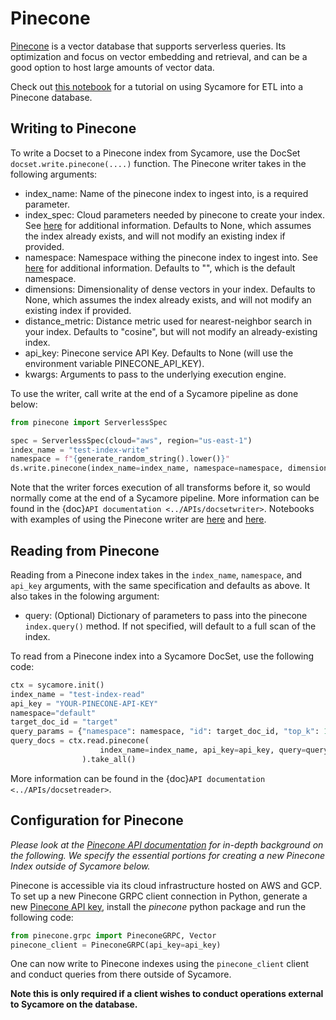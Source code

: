 # Pinecone

[Pinecone](https://www.pinecone.io/) is a vector database that supports serverless queries. Its optimization and focus on vector embedding and retrieval, and can be a good option to host large amounts of vector data.

Check out [this notebook](https://github.com/aryn-ai/sycamore/blob/main/notebooks/sycamore-tutorial-intermediate-etl.ipynb) for a tutorial on using Sycamore for ETL into a Pinecone database.

## Writing to Pinecone

To write a Docset to a Pinecone index from Sycamore, use the DocSet `docset.write.pinecone(....)` function. The Pinecone writer takes in the following arguments:

- index_name: Name of the pinecone index to ingest into, is a required parameter.
- index_spec: Cloud parameters needed by pinecone to create your index. See [here](https://docs.pinecone.io/guides/indexes/create-an-index) for additional information. Defaults to None, which assumes the index already exists, and will not modify an existing index if provided.
- namespace: Namespace withing the pinecone index to ingest into. See [here](https://docs.pinecone.io/guides/indexes/use-namespaces) for additional information. Defaults to "", which is the default namespace.
- dimensions: Dimensionality of dense vectors in your index. Defaults to None, which assumes the index already exists, and will not modify an existing index if provided.
- distance_metric: Distance metric used for nearest-neighbor search in your index. Defaults to "cosine", but will not modify an already-existing index.
- api_key: Pinecone service API Key. Defaults to None (will use the environment variable PINECONE_API_KEY).
- kwargs: Arguments to pass to the underlying execution engine.

To use the writer, call write at the end of a Sycamore pipeline as done below:

```python
from pinecone import ServerlessSpec

spec = ServerlessSpec(cloud="aws", region="us-east-1")
index_name = "test-index-write"
namespace = f"{generate_random_string().lower()}"
ds.write.pinecone(index_name=index_name, namespace=namespace, dimensions=384, index_spec=spec)
```

Note that the writer forces execution of all transforms before it, so would normally come at the end of a Sycamore pipeline. More information can be found in the {doc}`API documentation <../APIs/docsetwriter>`. Notebooks with examples of using the Pinecone writer are [here](https://github.com/aryn-ai/sycamore/blob/main/notebooks/sycamore-tutorial-intermediate-etl.ipynb) and [here](https://github.com/aryn-ai/sycamore/blob/main/notebooks/pinecone-writer.ipynb).

## Reading from Pinecone

Reading from a Pinecone index takes in the `index_name`, `namespace`, and `api_key` arguments, with the same specification and defaults as above. It also takes in the folowing argument:

- query: (Optional) Dictionary of parameters to pass into the pinecone `index.query()` method. If not specified, will default
to a full scan of the index.


To read from a Pinecone index into a Sycamore DocSet, use the following code:

```python
ctx = sycamore.init()
index_name = "test-index-read"
api_key = "YOUR-PINECONE-API-KEY"
namespace="default"
target_doc_id = "target"
query_params = {"namespace": namespace, "id": target_doc_id, "top_k": 1, "include_values": True}
query_docs = ctx.read.pinecone(
                    index_name=index_name, api_key=api_key, query=query_params, namespace=namespace
                ).take_all()
```

More information can be found in the {doc}`API documentation <../APIs/docsetreader>`.


## Configuration for Pinecone

*Please look at the [Pinecone API documentation](https://docs.pinecone.io/home) for in-depth background on the following. We specify the essential portions for creating a new Pinecone Index outside of Sycamore below.*

Pinecone is accessible via its cloud infrastructure hosted on AWS and GCP. To set up a new Pinecone GRPC client connection in Python, generate a new [Pinecone API key](https://www.app.pinecone.io/), install the *pinecone* python package and run the following code:

```python
from pinecone.grpc import PineconeGRPC, Vector
pinecone_client = PineconeGRPC(api_key=api_key)
```

One can now write to Pinecone indexes using the `pinecone_client` client and conduct queries from there outside of Sycamore. 

<strong>Note this is only required if a client wishes to conduct operations external to Sycamore on the database.</strong>
